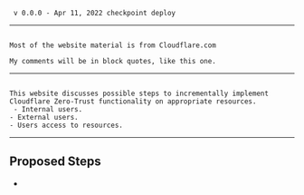 
```admonish warning "Work in Progress"
 v 0.0.0 - Apr 11, 2022 checkpoint deploy
```
---

```admonish

Most of the website material is from Cloudflare.com

My comments will be in block quotes, like this one.
```

---

```admonish 

This website discusses possible steps to incrementally implement Cloudflare Zero-Trust functionality on appropriate resources.
 - Internal users.
- External users.
- Users access to resources.

```

---

## Proposed Steps

- 